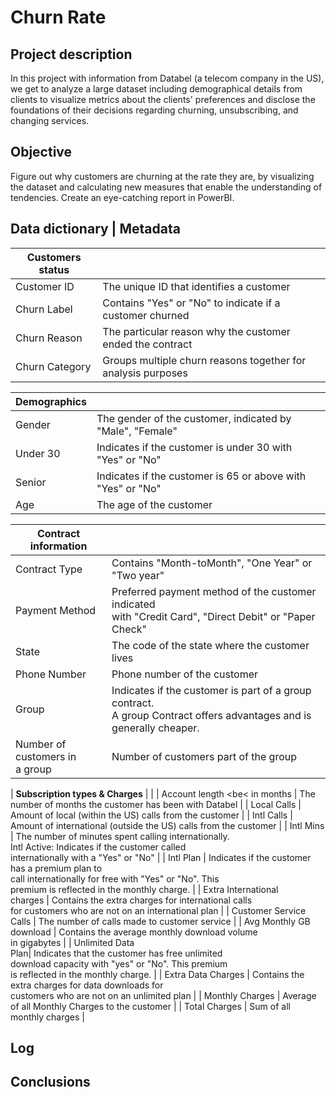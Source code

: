 # Churn Rate

## Project description

In this project with information from Databel (a telecom company in the US), we get to analyze a large dataset including demographical details from clients to visualize metrics about the clients' preferences and disclose the foundations of their decisions regarding churning, unsubscribing, and changing services.

## Objective

Figure out why customers are churning at the rate they are, by visualizing the dataset and calculating new measures that enable the understanding of tendencies. Create an eye-catching report in PowerBI.

## Data dictionary | Metadata

| **Customers status** |  |
| ----------------|---------------------------------------------|
| Customer ID     | The unique ID that identifies a customer |
| Churn Label     | Contains "Yes" or "No" to indicate if a customer churned |
| Churn Reason    | The particular reason why the customer ended the contract |
| Churn Category  | Groups multiple churn reasons together for analysis purposes |


| **Demographics** |  |
| -----------------|----------------------------------------------|
| Gender     | The gender of the customer, indicated by "Male", "Female" |
| Under 30   | Indicates if the customer is under 30 with "Yes" or "No" |
| Senior     |  Indicates if the customer is 65 or above with "Yes" or "No" |
| Age        | The age of the customer |


| **Contract information** |  |
| -------------- | --------------- |
| Contract Type   | Contains "Month-toMonth", "One Year" or "Two year" |
| Payment Method   | Preferred payment method of the customer indicated <br> with "Credit Card", "Direct Debit" or "Paper Check" |
| State            | The code of the state where the customer lives |
| Phone Number   | Phone number of the customer |
| Group          | Indicates if the customer is part of a group contract. <br> A group Contract offers advantages and is generally cheaper. |
| Number of <br> customers in <br> a group | Number of customers part of the group |


| **Subscription types & Charges** | |
| Account length <be< in months | The number of months the customer has been with Databel |
| Local Calls                   | Amount of local (within the US) calls from the customer |
| Intl Calls     | Amount of international (outside the US) calls <be> from the customer |
| Intl Mins     | The number of minutes spent calling internationally. <br> Intl Active: Indicates if the customer called <br> internationally with a "Yes" or "No" |
| Intl Plan     | Indicates if the customer has a premium plan to <br> call internationally for free with "Yes" or "No". This <br> premium is reflected in the monthly charge. |
| Extra International <br> charges     | Contains the extra charges for international calls <br> for customers who are not on an international plan |
| Customer Service <br> Calls | The number of calls made to customer service |
| Avg Monthly GB <br> download | Contains the average monthly download volume <br> in gigabytes |
| Unlimited Data <br> Plan| Indicates that the customer has free unlimited <br> download capacity with "yes" or "No". This premium <br> is reflected in the monthly charge. |
| Extra Data Charges | Contains the extra charges for data downloads for <br> customers who are not on an unlimited plan |
| Monthly Charges    | Average of all Monthly Charges to the customer |
| Total Charges | Sum of all monthly charges |

## Log

## Conclusions
